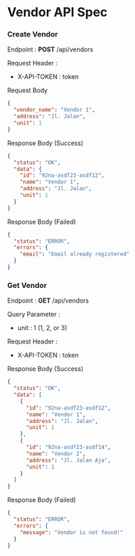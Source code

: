 # Vendor API Spec

### Create Vendor

Endpoint : **POST**  /api/vendors

Request Header : 
- X-API-TOKEN : token

Request Body

```json
{
  "vendor_name": "Vendor 1",
  "address": "Jl. Jalan",
  "unit": 1
}
```

Response Body (Success)
```json
{
  "status": "OK",
  "data": {
    "id": "92na-asdf23-asdf12",
    "name": "Vendor 1",
    "address": "Jl. Jalan",
    "unit": 1
  }
}
```

Response Body (Failed)
```json
{
  "status": "ERROR",
  "errors": {
    "email": "Email already registered"
  }
}
```

### Get Vendor

Endpoint : **GET**  /api/vendors

Query Parameter :
- unit : 1 (1, 2, or 3)

Request Header :
- X-API-TOKEN : token

Response Body (Success)
```json
{
  "status": "OK",
  "data": [
    {
      "id": "92na-asdf23-asdf12",
      "name": "Vendor 1",
      "address": "Jl. Jalan",
      "unit": 1
    },
    {
      "id": "92na-asdf23-asdf14",
      "name": "Vendor 2",
      "address": "Jl. Jalan Aja",
      "unit": 2
    }
  ]
}
```

Response Body (Failed)
```json
{
  "status": "ERROR",
  "errors": {
    "message": "Vendor is not found!"
  }
}
```